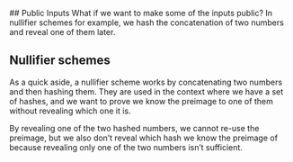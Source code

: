 ## Public Inputs
What if we want to make some of the inputs public? In nullifier schemes for example, we hash the concatenation of two numbers and reveal one of them later.

## Nullifier schemes

As a quick aside, a nullifier scheme works by concatenating two numbers and then hashing them. They are used in the context where we have a set of hashes, and we want to prove we know the preimage to one of them without revealing which one it is.

By revealing one of the two hashed numbers, we cannot re-use the preimage, but we also don’t reveal which hash we know the preimage of because revealing only one of the two numbers isn’t sufficient.
